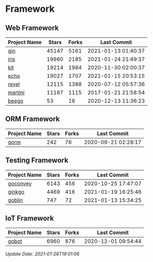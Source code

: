 # Framework

## Web Framework
| Project Name | Stars | Forks | Last Commit |
| ------------ | ----- | ----- | ----------- |
| [gin](https://github.com/gin-gonic/gin) | 45147 | 5161 | 2021-01-13 01:40:37 |
| [iris](https://github.com/kataras/iris) | 19960 | 2185 | 2021-01-24 21:49:37 |
| [kit](https://github.com/go-kit/kit) | 19214 | 1984 | 2020-11-30 02:00:37 |
| [echo](https://github.com/labstack/echo) | 19027 | 1707 | 2021-01-15 20:53:15 |
| [revel](https://github.com/revel/revel) | 12115 | 1388 | 2020-07-12 05:57:36 |
| [martini](https://github.com/go-martini/martini) | 11187 | 1115 | 2017-01-21 21:58:54 |
| [beego](https://github.com/astaxie/beego) | 53 | 16 | 2020-12-13 11:36:23 |

## ORM Framework
| Project Name | Stars | Forks | Last Commit |
| ------------ | ----- | ----- | ----------- |
| [gorm](https://github.com/jinzhu/gorm) | 242 | 76 | 2020-09-21 02:28:17 |

## Testing Framework
| Project Name | Stars | Forks | Last Commit |
| ------------ | ----- | ----- | ----------- |
| [goconvey](https://github.com/smartystreets/goconvey) | 6143 | 456 | 2020-10-25 17:47:07 |
| [ginkgo](https://github.com/onsi/ginkgo) | 4469 | 416 | 2021-01-19 16:25:46 |
| [goblin](https://github.com/franela/goblin) | 747 | 72 | 2021-01-13 15:34:25 |

## IoT Framework
| Project Name | Stars | Forks | Last Commit |
| ------------ | ----- | ----- | ----------- |
| [gobot](https://github.com/hybridgroup/gobot) | 6960 | 876 | 2020-12-01 09:54:44 |

*Update Date: 2021-01-26T19:01:06*